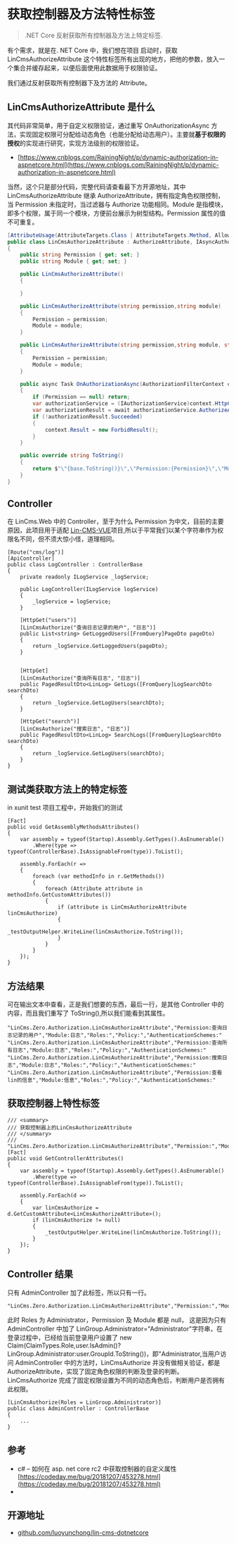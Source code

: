 # 获取控制器及方法特性标签

> .NET Core 反射获取所有控制器及方法上特定标签.

有个需求，就是在. NET Core 中，我们想在项目 启动时，获取 LinCmsAuthorizeAttribute 这个特性标签所有出现的地方，把他的参数，放入一个集合并缓存起来，以便后面使用此数据用于权限验证。

我们通过反射获取所有控制器下及方法的 Attribute。

## LinCmsAuthorizeAttribute 是什么

其代码非常简单，用于自定义权限验证，通过重写 OnAuthorizationAsync 方法，实现固定权限可分配给动态角色（也能分配给动态用户）。主要就**基于权限的授权**的实现进行研究，实现方法级别的权限验证。

- [https://www.cnblogs.com/RainingNight/p/dynamic-authorization-in-aspnetcore.html](https://www.cnblogs.com/RainingNight/p/dynamic-authorization-in-aspnetcore.html)

当然，这个只是部分代码，完整代码请查看最下方开源地址，其中 LinCmsAuthorizeAttribute 继承 AuthorizeAttribute，拥有指定角色权限控制，当 Permission 未指定时，当过滤器与 Authorize 功能相同。Module 是指模块，即多个权限，属于同一个模块，方便前台展示为树型结构。Permission 属性的值不可重复。

```cs
[AttributeUsage(AttributeTargets.Class | AttributeTargets.Method, AllowMultiple = true)]
public class LinCmsAuthorizeAttribute : AuthorizeAttribute, IAsyncAuthorizationFilter
{
    public string Permission { get; set; }
    public string Module { get; set; }

    public LinCmsAuthorizeAttribute()
    {

    }

    public LinCmsAuthorizeAttribute(string permission,string module)
    {
        Permission = permission;
        Module = module;
    }

    public LinCmsAuthorizeAttribute(string permission,string module, string policy) : base(policy)
    {
        Permission = permission;
        Module = module;
    }

    public async Task OnAuthorizationAsync(AuthorizationFilterContext context)
    {
        if (Permission == null) return;
        var authorizationService = (IAuthorizationService)context.HttpContext.RequestServices.GetService(typeof(IAuthorizationService));
        var authorizationResult = await authorizationService.AuthorizeAsync(context.HttpContext.User, null, new OperationAuthorizationRequirement() { Name = Permission });
        if (!authorizationResult.Succeeded)
        {
            context.Result = new ForbidResult();
        }
    }

    public override string ToString()
    {
        return $"\"{base.ToString()}\",\"Permission:{Permission}\",\"Module:{Module}\",\"Roles:{Roles}\",\"Policy:{Policy}\",\"AuthenticationSchemes:{AuthenticationSchemes}\"";
    }
}
```

## Controller

在 LinCms.Web 中的 Controller，至于为什么 Permission 为中文，目前的主要原因，此项目用于适配 [Lin-CMS-VUE](https://github.com/TaleLin/lin-cms-vue)项目,所以于平常我们以某个字符串作为权限名不同，但不须大惊小怪，道理相同。

```
[Route("cms/log")]
[ApiController]
public class LogController : ControllerBase
{
    private readonly ILogService _logService;

    public LogController(ILogService logService)
    {
        _logService = logService;
    }

    [HttpGet("users")]
    [LinCmsAuthorize("查询日志记录的用户", "日志")]
    public List<string> GetLoggedUsers([FromQuery]PageDto pageDto)
    {
        return _logService.GetLoggedUsers(pageDto);
    }


    [HttpGet]
    [LinCmsAuthorize("查询所有日志", "日志")]
    public PagedResultDto<LinLog> GetLogs([FromQuery]LogSearchDto searchDto)
    {
        return _logService.GetLogUsers(searchDto);
    }

    [HttpGet("search")]
    [LinCmsAuthorize("搜索日志", "日志")]
    public PagedResultDto<LinLog> SearchLogs([FromQuery]LogSearchDto searchDto)
    {
        return _logService.GetLogUsers(searchDto);
    }
}
```

## 测试类获取方法上的特定标签

in xunit test 项目工程中，开始我们的测试

```
[Fact]
public void GetAssemblyMethodsAttributes()
{
    var assembly = typeof(Startup).Assembly.GetTypes().AsEnumerable()
        .Where(type => typeof(ControllerBase).IsAssignableFrom(type)).ToList();

    assembly.ForEach(r =>
    {
        foreach (var methodInfo in r.GetMethods())
        {
            foreach (Attribute attribute in methodInfo.GetCustomAttributes())
            {
                if (attribute is LinCmsAuthorizeAttribute linCmsAuthorize)
                {
                    _testOutputHelper.WriteLine(linCmsAuthorize.ToString());
                }
            }
        }
    });
}
```

## 方法结果

可在输出文本中查看，正是我们想要的东西，最后一行，是其他 Controller 中的内容，而且我们重写了 ToString(),所以我们能看到其属性。

```
"LinCms.Zero.Authorization.LinCmsAuthorizeAttribute","Permission:查询日志记录的用户","Module:日志","Roles:","Policy:","AuthenticationSchemes:"
"LinCms.Zero.Authorization.LinCmsAuthorizeAttribute","Permission:查询所有日志","Module:日志","Roles:","Policy:","AuthenticationSchemes:"
"LinCms.Zero.Authorization.LinCmsAuthorizeAttribute","Permission:搜索日志","Module:日志","Roles:","Policy:","AuthenticationSchemes:"
"LinCms.Zero.Authorization.LinCmsAuthorizeAttribute","Permission:查看lin的信息","Module:信息","Roles:","Policy:","AuthenticationSchemes:"

```

## 获取控制器上特性标签

```
/// <summary>
/// 获取控制器上的LinCmsAuthorizeAttribute
/// </summary>
/// "LinCms.Zero.Authorization.LinCmsAuthorizeAttribute","Permission:","Module:","Roles:Administrator","Policy:","AuthenticationSchemes:"
[Fact]
public void GetControllerAttributes()
{
    var assembly = typeof(Startup).Assembly.GetTypes().AsEnumerable()
        .Where(type => typeof(ControllerBase).IsAssignableFrom(type)).ToList();

    assembly.ForEach(d =>
    {
        var linCmsAuthorize = d.GetCustomAttribute<LinCmsAuthorizeAttribute>();
        if (linCmsAuthorize != null)
        {
            _testOutputHelper.WriteLine(linCmsAuthorize.ToString());
        }
    });
}
```

## Controller 结果

只有 AdminController 加了此标签，所以只有一行。

```
"LinCms.Zero.Authorization.LinCmsAuthorizeAttribute","Permission:","Module:","Roles:Administrator","Policy:","AuthenticationSchemes:"
```

此时 Roles 为 Administrator，Permission 及 Module 都是 null，
这是因为只有 AdminController 中加了 LinGroup.Administrator="Administrator"字符串，在登录过程中，已经给当前登录用户设置了 new Claim(ClaimTypes.Role,user.IsAdmin()?LinGroup.Administrator:user.GroupId.ToString())，即"Administrator,当用户访问 AdminController 中的方法时，LinCmsAuthorize 并没有做相关验证，都是 AuthorizeAttribute，实现了固定角色权限的判断及登录的判断。LinCmsAuthorize 完成了固定权限设置为不同的动态角色后，判断用户是否拥有此权限。

```
[LinCmsAuthorize(Roles = LinGroup.Administrator)]
public class AdminController : ControllerBase
{
    ...
}
```

## 参考

- c# – 如何在 asp. net core rc2 中获取控制器的自定义属性 [https://codeday.me/bug/20181207/453278.html](https://codeday.me/bug/20181207/453278.html)
-

## 开源地址

- [github.com/luoyunchong/lin-cms-dotnetcore](github.com/luoyunchong/lin-cms-dotnetcore)
